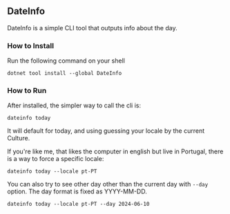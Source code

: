 ## DateInfo

DateInfo is a simple CLI tool that outputs info about the day.

### How to Install

Run the following command on your shell

```
dotnet tool install --global DateInfo
```

### How to Run

After installed, the simpler way to call the cli is:

```
dateinfo today
```

It will default for today, and using guessing your locale by the current Culture.

If you're like me, that likes the computer in english but live in Portugal, there is a way to force a specific locale:

```
dateinfo today --locale pt-PT
```

You can also try to see other day other than the current day with `--day` option. The day format is fixed as YYYY-MM-DD.

```
dateinfo today --locale pt-PT --day 2024-06-10
```